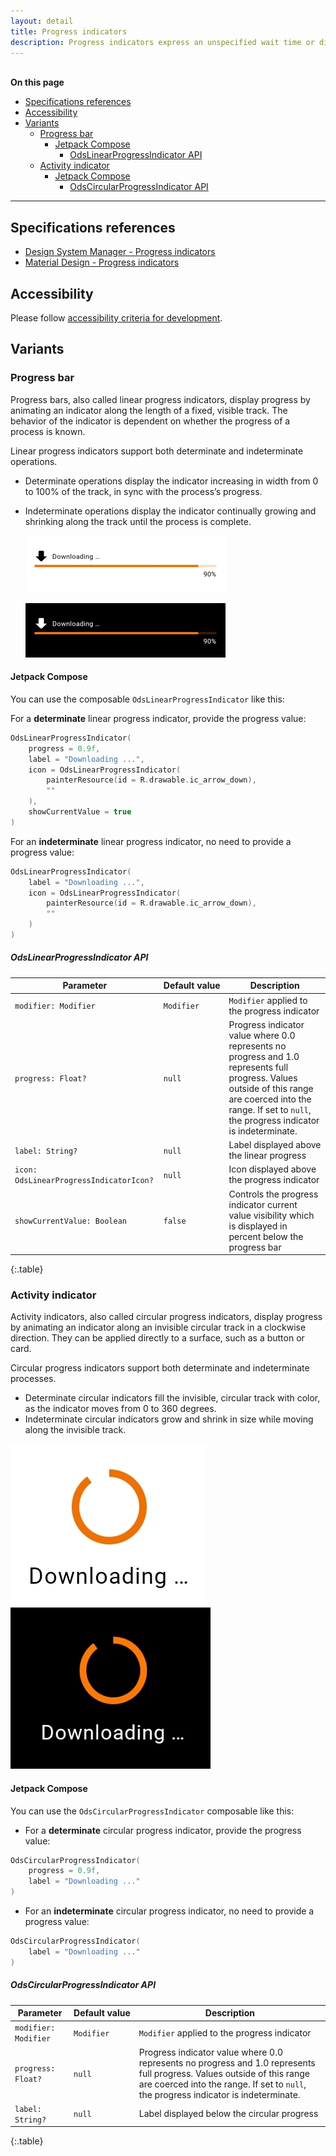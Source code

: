 ```yaml
---
layout: detail
title: Progress indicators
description: Progress indicators express an unspecified wait time or display the length of a process.
---
```


<br>**On this page**

* [Specifications references](#specifications-references)
* [Accessibility](#accessibility)
* [Variants](#variants)
    * [Progress bar](#progress-bar)
        * [Jetpack Compose](#jetpack-compose)
            * [OdsLinearProgressIndicator API](#odslinearprogressindicator-api)
    * [Activity indicator](#activity-indicator)
        * [Jetpack Compose](#jetpack-compose-1)
            * [OdsCircularProgressIndicator API](#odscircularprogressindicator-api)

---

## Specifications references

- [Design System Manager - Progress indicators](https://system.design.orange.com/0c1af118d/p/92aec5-progress-indicators------/b/33faf7)
- [Material Design - Progress indicators](https://material.io/components/progress-indicators/)

## Accessibility

Please follow [accessibility criteria for development](https://a11y-guidelines.orange.com/en/mobile/android/development/).

## Variants

### Progress bar

Progress bars, also called linear progress indicators, display progress by animating an indicator along the length of a fixed,
visible track. The behavior of the indicator is dependent on whether the progress of a process is
known.

Linear progress indicators support both determinate and indeterminate operations.

* Determinate operations display the indicator increasing in width
  from 0 to 100% of the track, in sync with the process’s progress.
* Indeterminate operations display the indicator continually growing
  and shrinking along the track until the process is complete.

  ![Progress bar light](images/progress_linear_light.png)

  ![Progress bar dark](images/progress_linear_dark.png)

#### Jetpack Compose

You can use the composable `OdsLinearProgressIndicator` like this:

For a **determinate** linear progress indicator, provide the progress value:

```kotlin
OdsLinearProgressIndicator(
    progress = 0.9f,
    label = "Downloading ...",
    icon = OdsLinearProgressIndicator(
        painterResource(id = R.drawable.ic_arrow_down),
        ""
    ),
    showCurrentValue = true
)
```

For an **indeterminate** linear progress indicator, no need to provide a progress value:

```kotlin
OdsLinearProgressIndicator(
    label = "Downloading ...",
    icon = OdsLinearProgressIndicator(
        painterResource(id = R.drawable.ic_arrow_down),
        ""
    )
)
```

##### OdsLinearProgressIndicator API

Parameter | Default&nbsp;value | Description
-- | -- | --
`modifier: Modifier` | `Modifier` | `Modifier` applied to the progress indicator
`progress: Float?` | `null` | Progress indicator value where 0.0 represents no progress and 1.0 represents full progress. Values outside of this range are coerced into the range. If set to `null`, the progress indicator is indeterminate.
`label: String?` | `null` | Label displayed above the linear progress
`icon: OdsLinearProgressIndicatorIcon?` | `null` | Icon displayed above the progress indicator
`showCurrentValue: Boolean` | `false` | Controls the progress indicator current value visibility which is displayed in percent below the progress bar
{:.table}

### Activity indicator

Activity indicators, also called circular progress indicators, display progress by animating an indicator along an
invisible circular track in a clockwise direction. They can be applied directly
to a surface, such as a button or card.

Circular progress indicators support both determinate and indeterminate
processes.

* Determinate circular indicators fill the invisible, circular track with
  color, as the indicator moves from 0 to 360 degrees.
* Indeterminate circular indicators grow and shrink in size while moving along
  the invisible track.

![Activity indicator light](images/progress_circular_light.png)  ![Activity indicator dark](images/progress_circular_dark.png)

#### Jetpack Compose

You can use the `OdsCircularProgressIndicator` composable like this:

- For a **determinate** circular progress indicator, provide the progress value:

```kotlin
OdsCircularProgressIndicator(
    progress = 0.9f,
    label = "Downloading ..."
)
```

- For an **indeterminate** circular progress indicator, no need to provide a progress value:

```kotlin
OdsCircularProgressIndicator(
    label = "Downloading ..."
)
```

##### OdsCircularProgressIndicator API

Parameter | Default&nbsp;value | Description
-- | -- | --
`modifier: Modifier` | `Modifier` | `Modifier` applied to the progress indicator
`progress: Float?` | `null` | Progress indicator value where 0.0 represents no progress and 1.0 represents full progress. Values outside of this range are coerced into the range. If set to `null`, the progress indicator is indeterminate.
`label: String?` | `null` | Label displayed below the circular progress
{:.table}
